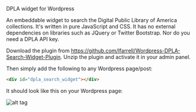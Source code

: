 DPLA widget for Wordpress

An embeddable widget to search the Digital Public Library of America collections.
It's written in pure JavaScript and CSS.  It has no external dependencies on libraries such as JQuery or Twitter Bootstrap.
Nor do you need a DPLA API key.

Download the plugin from https://github.com/lfarrell/Wordpress-DPLA-Search-Widget-Plugin.  Unzip the plugin and activate
it in your admin panel.

Then simply add the following to any Wordpress page/post:

```html
<div id="dpla_search_widget"></div>
```


It should look like this on your Wordpress page:

![alt tag](https://raw.github.com/joshwilsonnc/DPLA-Search-Widget/cssdev/dpla-widget.png)
